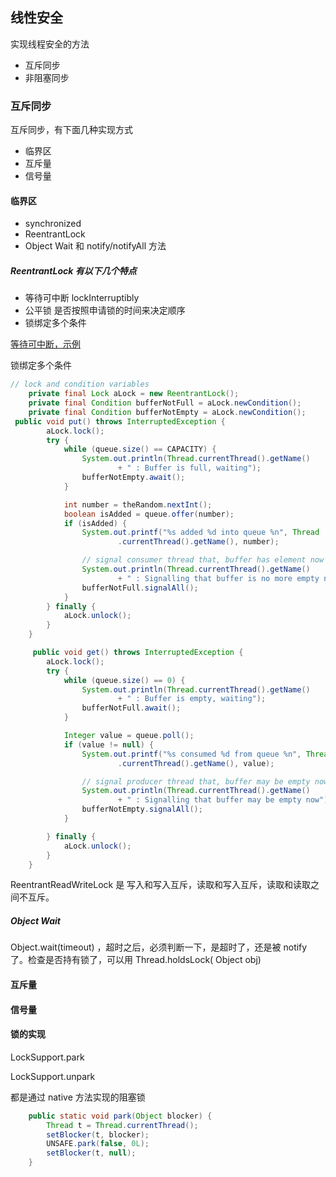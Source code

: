 ## 线性安全
实现线程安全的方法

* 互斥同步
* 非阻塞同步

### 互斥同步
互斥同步，有下面几种实现方式

* 临界区
* 互斥量
* 信号量

#### 临界区

* synchronized
* ReentrantLock
* Object Wait 和 notify/notifyAll 方法 

##### ReentrantLock 有以下几个特点

* 等待可中断 lockInterruptibly
* 公平锁 是否按照申请锁的时间来决定顺序
* 锁绑定多个条件

[等待可中断，示例](http://www.iteedu.com/plang/java/superjava/threadsafe/lockInterruptibly.php)

锁绑定多个条件

````java
// lock and condition variables
    private final Lock aLock = new ReentrantLock();
    private final Condition bufferNotFull = aLock.newCondition();
    private final Condition bufferNotEmpty = aLock.newCondition();
 public void put() throws InterruptedException {
        aLock.lock();
        try {
            while (queue.size() == CAPACITY) {
                System.out.println(Thread.currentThread().getName()
                        + " : Buffer is full, waiting");
                bufferNotEmpty.await();
            }

            int number = theRandom.nextInt();
            boolean isAdded = queue.offer(number);
            if (isAdded) {
                System.out.printf("%s added %d into queue %n", Thread
                        .currentThread().getName(), number);

                // signal consumer thread that, buffer has element now
                System.out.println(Thread.currentThread().getName()
                        + " : Signalling that buffer is no more empty now");
                bufferNotFull.signalAll();
            }
        } finally {
            aLock.unlock();
        }
    }

     public void get() throws InterruptedException {
        aLock.lock();
        try {
            while (queue.size() == 0) {
                System.out.println(Thread.currentThread().getName()
                        + " : Buffer is empty, waiting");
                bufferNotFull.await();
            }

            Integer value = queue.poll();
            if (value != null) {
                System.out.printf("%s consumed %d from queue %n", Thread
                        .currentThread().getName(), value);

                // signal producer thread that, buffer may be empty now
                System.out.println(Thread.currentThread().getName()
                        + " : Signalling that buffer may be empty now");
                bufferNotEmpty.signalAll();
            }

        } finally {
            aLock.unlock();
        }
    }

````


ReentrantReadWriteLock 是 写入和写入互斥，读取和写入互斥，读取和读取之间不互斥。

##### Object Wait 
Object.wait(timeout) ，超时之后，必须判断一下，是超时了，还是被 notify 了。检查是否持有锁了，可以用 Thread.holdsLock( Object obj)

#### 互斥量

#### 信号量

#### 锁的实现
LockSupport.park

LockSupport.unpark

都是通过 native 方法实现的阻塞锁

````java
    public static void park(Object blocker) {
        Thread t = Thread.currentThread();
        setBlocker(t, blocker);
        UNSAFE.park(false, 0L);
        setBlocker(t, null);
    }
````

